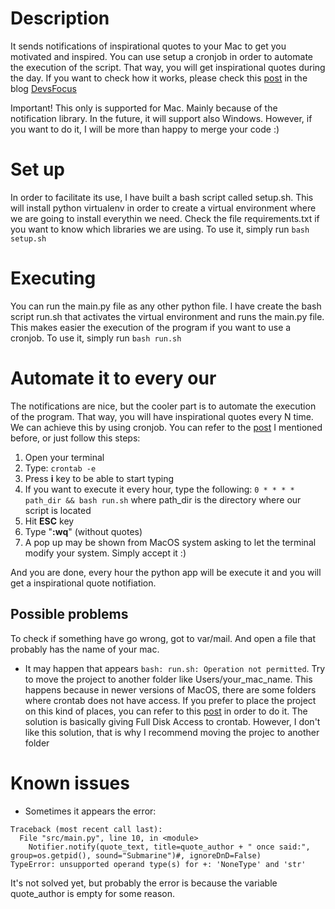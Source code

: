 # Description
It sends notifications of inspirational quotes to your Mac to get you motivated and inspired. You can use setup a cronjob in order to automate the execution of the script. That way, you will get inspirational quotes during the day.
If you want to check how it works, please check this [post](https://www.devsfocus.com/post/inspirational-quotes-notifications-in-macos) in the blog [DevsFocus](https://www.devsfocus.com/)

Important! This only is supported for Mac. Mainly because of the notification library. In the future, it will support also Windows. However, if you want to do it, I will be more than happy to merge your code :)

# Set up
In order to facilitate its use, I have built a bash script called setup.sh. This will install python virtualenv in order to create a virtual environment where we are going to install everythin we need. Check the file requirements.txt if you want to know which libraries we are using.
To use it, simply run
`bash setup.sh`

# Executing
You can run the main.py file as any other python file. I have create the bash script run.sh that activates the virtual environment and runs the main.py file. This makes easier the execution of the program if you want to use a cronjob.
To use it, simply run
`bash run.sh`

# Automate it to every our
The notifications are nice, but the cooler part is to automate the execution of the program. That way, you will have inspirational quotes every N time.
We can achieve this by using cronjob. You can refer to the [post](https://www.devsfocus.com/post/inspirational-quotes-notifications-in-macos) I mentioned before, or just follow this steps:
1. Open your terminal
2. Type: `crontab -e`
3. Press **i** key to be able to start typing
4. If you want to execute it every hour, type the following: 
`0 * * * * path_dir && bash run.sh`
where path_dir is the directory where our script is located
5. Hit **ESC** key
6. Type "**:wq**" (without quotes)
7. A pop up may be shown from MacOS system asking to let the terminal modify your system. Simply accept it :)

And you are done, every hour the python app will be execute it and you will get a inspirational quote notifiation.

## Possible problems
To check if something have go wrong, got to var/mail. And open a file that probably has the name of your mac.
- It may happen that appears `bash: run.sh: Operation not permitted`. Try to move the project to another folder like Users/your_mac_name. This happens because in newer versions of MacOS, there are some folders where crontab does not have access. 
  If you prefer to place the project on this kind of places, you can refer to this [post](https://blog.bejarano.io/fixing-cron-jobs-in-mojave/) in order to do it. The solution is basically giving Full Disk Access to crontab. However, I don't like this solution, that is why I recommend moving the projec to another folder

# Known issues
- Sometimes it appears the error: 
```
Traceback (most recent call last):
  File "src/main.py", line 10, in <module>
    Notifier.notify(quote_text, title=quote_author + " once said:", group=os.getpid(), sound="Submarine")#, ignoreDnD=False)
TypeError: unsupported operand type(s) for +: 'NoneType' and 'str'
```
It's not solved yet, but probably the error is because the variable quote_author is empty for some reason.